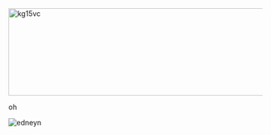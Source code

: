 <img width="1281" height="174" alt="kg15vc" src="https://github.com/user-attachments/assets/70e11178-b27a-4680-b5de-157d5c25b01d"/>

oh

![edneyn](https://github.com/user-attachments/assets/3f5f1420-6d31-477f-a087-29171e7ed861)

